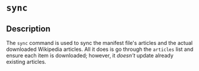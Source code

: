 # `sync`

## Description
The `sync` command is used to sync the manifest file's articles and the actual downloaded Wikipedia articles. All it does is go through the `articles` list and ensure each item is downloaded; however, it *doesn't* update already existing articles.